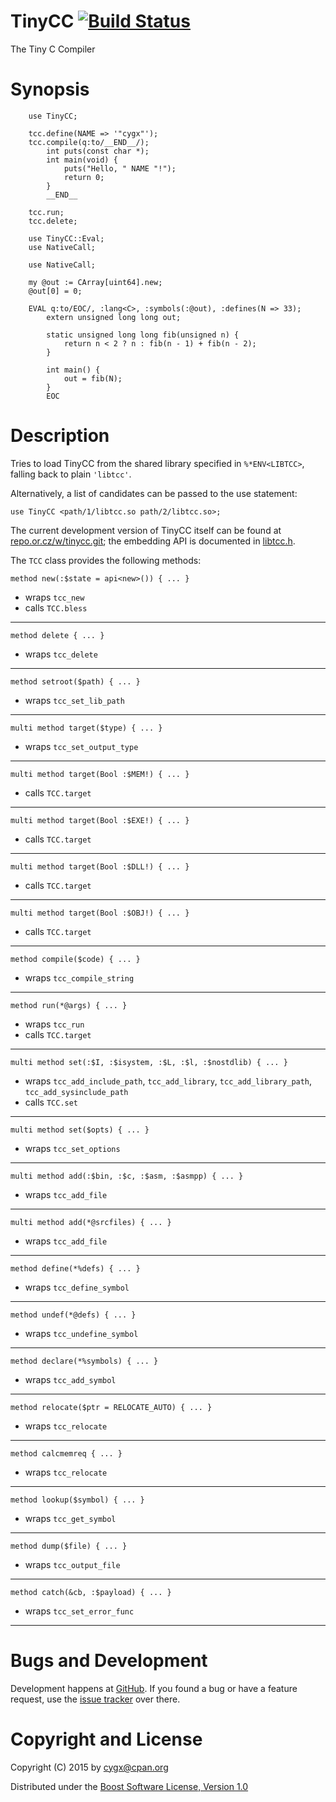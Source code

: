 # TinyCC [![Build Status](https://travis-ci.org/cygx/p6-tinycc.svg?branch=master)](https://travis-ci.org/cygx/p6-tinycc)

The Tiny C Compiler

# Synopsis

```
    use TinyCC;

    tcc.define(NAME => '"cygx"');
    tcc.compile(q:to/__END__/);
        int puts(const char *);
        int main(void) {
            puts("Hello, " NAME "!");
            return 0;
        }
        __END__

    tcc.run;
    tcc.delete;
```

```
    use TinyCC::Eval;
    use NativeCall;

    use NativeCall;

    my @out := CArray[uint64].new;
    @out[0] = 0;

    EVAL q:to/EOC/, :lang<C>, :symbols(:@out), :defines(N => 33);
        extern unsigned long long out;

        static unsigned long long fib(unsigned n) {
            return n < 2 ? n : fib(n - 1) + fib(n - 2);
        }

        int main() {
            out = fib(N);
        }
        EOC
```

# Description

Tries to load TinyCC from the shared library specified in `%*ENV<LIBTCC>`,
falling back to plain `'libtcc'`.

Alternatively, a list of candidates can be passed to the use statement:

    use TinyCC <path/1/libtcc.so path/2/libtcc.so>;

The current development version of TinyCC itself can be found at
[repo.or.cz/w/tinycc.git](http://repo.or.cz/w/tinycc.git); the embedding API
is documented in [libtcc.h](http://repo.or.cz/w/tinycc.git/blob/HEAD:/libtcc.h).

The `TCC` class provides the following methods:

    method new(:$state = api<new>()) { ... }

  * wraps `tcc_new`
  * calls `TCC.bless`

---

    method delete { ... }

  * wraps `tcc_delete`

---

    method setroot($path) { ... }

  * wraps `tcc_set_lib_path`

---

    multi method target($type) { ... }

  * wraps `tcc_set_output_type`

---

    multi method target(Bool :$MEM!) { ... }

  * calls `TCC.target`

---

    multi method target(Bool :$EXE!) { ... }

  * calls `TCC.target`

---

    multi method target(Bool :$DLL!) { ... }

  * calls `TCC.target`

---

    multi method target(Bool :$OBJ!) { ... }

  * calls `TCC.target`

---

    method compile($code) { ... }

  * wraps `tcc_compile_string`

---

    method run(*@args) { ... }

  * wraps `tcc_run`
  * calls `TCC.target`

---

    multi method set(:$I, :$isystem, :$L, :$l, :$nostdlib) { ... }

  * wraps `tcc_add_include_path`, `tcc_add_library`, `tcc_add_library_path`, `tcc_add_sysinclude_path`
  * calls `TCC.set`

---

    multi method set($opts) { ... }

  * wraps `tcc_set_options`

---

    multi method add(:$bin, :$c, :$asm, :$asmpp) { ... }

  * wraps `tcc_add_file`

---

    multi method add(*@srcfiles) { ... }

  * wraps `tcc_add_file`

---

    method define(*%defs) { ... }

  * wraps `tcc_define_symbol`

---

    method undef(*@defs) { ... }

  * wraps `tcc_undefine_symbol`

---

    method declare(*%symbols) { ... }

  * wraps `tcc_add_symbol`

---

    method relocate($ptr = RELOCATE_AUTO) { ... }

  * wraps `tcc_relocate`

---

    method calcmemreq { ... }

  * wraps `tcc_relocate`

---

    method lookup($symbol) { ... }

  * wraps `tcc_get_symbol`

---

    method dump($file) { ... }

  * wraps `tcc_output_file`

---

    method catch(&cb, :$payload) { ... }

  * wraps `tcc_set_error_func`

---



# Bugs and Development

Development happens at [GitHub](https://github.com/cygx/p6-tinycc). If you
found a bug or have a feature request, use the
[issue tracker](https://github.com/cygx/p6-tinycc/issues) over there.


# Copyright and License

Copyright (C) 2015 by <cygx@cpan.org>

Distributed under the
[Boost Software License, Version 1.0](http://www.boost.org/LICENSE_1_0.txt)
